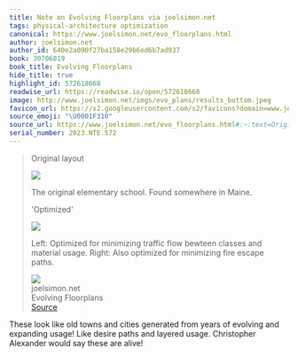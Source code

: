 ```yaml
---
title: Note on Evolving Floorplans via joelsimon.net
tags: physical-architecture optimization
canonical: https://www.joelsimon.net/evo_floorplans.html
author: joelsimon.net
author_id: 640e2a090f27ba158e29b6ed6b7ad937
book: 30706819
book_title: Evolving Floorplans
hide_title: true
highlight_id: 572618668
readwise_url: https://readwise.io/open/572618668
image: http://www.joelsimon.net/imgs/evo_plans/results_bottom.jpeg
favicon_url: https://s2.googleusercontent.com/s2/favicons?domain=www.joelsimon.net
source_emoji: "\U0001F310"
source_url: https://www.joelsimon.net/evo_floorplans.html#:~:text=Original%20layout,fire%20escape%20paths.
serial_number: 2023.NTE.572
---
```

> Original layout
> 
> ![](https://www.joelsimon.net/imgs/evo_plans/results_top.png)
> 
> The original elementary school. Found somewhere in Maine.
> 
> 'Optimized'
> 
> ![](https://www.joelsimon.net/imgs/evo_plans/results_bottom.jpeg)
> 
> Left: Optimized for minimizing traffic flow bewteen classes and material usage. Right: Also optimized for minimizing fire escape paths.
> <div class="quoteback-footer"><div class="quoteback-avatar"><img class="mini-favicon" src="https://s2.googleusercontent.com/s2/favicons?domain=www.joelsimon.net"></div><div class="quoteback-metadata"><div class="metadata-inner"><span style="display:none">FROM:</span><div aria-label="joelsimon.net" class="quoteback-author"> joelsimon.net</div><div aria-label="Evolving Floorplans" class="quoteback-title"> Evolving Floorplans</div></div></div><div class="quoteback-backlink"><a target="_blank" aria-label="go to the full text of this quotation" rel="noopener" href="https://www.joelsimon.net/evo_floorplans.html#:~:text=Original%20layout,fire%20escape%20paths." class="quoteback-arrow"> Source</a></div></div>

These look like old towns and cities generated from years of evolving and expanding usage! Like desire paths and layered usage. Christopher Alexander would say these are alive!